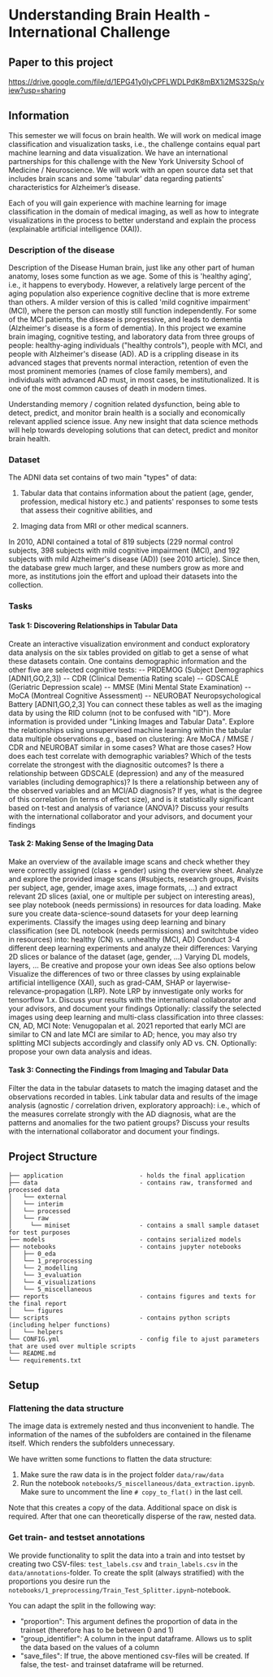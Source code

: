 # Understanding Brain Health - International Challenge

## Paper to this project
https://drive.google.com/file/d/1EPG41y0lyCPFLWDLPdK8mBX1i2MS32Sp/view?usp=sharing

## Information

This semester we will focus on brain health. We will work on medical image classification and visualization tasks, i.e., the challenge contains equal part machine learning and data visualization. We have an international partnerships for this challenge with the New York University School of Medicine / Neuroscience. We will work with an open source data set that includes brain scans and some 'tabular' data regarding patients' characteristics for Alzheimer’s disease.

Each of you will gain experience with machine learning for image classification in the domain of medical imaging, as well as how to integrate visualizations in the process to better understand and explain the process (explainable artificial intelligence (XAI)).

### Description of the disease
Description of the Disease
Human brain, just like any other part of human anatomy, loses some function as we age. Some of this is 'healthy aging', i.e., it happens to everybody. However, a relatively large percent of the aging population also experience cognitive decline that is more extreme than others. A milder version of this is called 'mild cognitive impairment' (MCI), where the person can mostly still function independently. For some of the MCI patients, the disease is progressive, and leads to dementia (Alzheimer's disease is a form of dementia). In this project we examine brain imaging, cognitive testing, and laboratory data from three groups of people: healthy-aging individuals ("healthy controls"), people with MCI, and people with Alzheimer's disease (AD). AD is a crippling disease in its advanced stages that prevents normal interaction, retention of even the most prominent memories (names of close family members), and individuals with advanced AD must, in most cases, be institutionalized. It is one of the most common causes of death in modern times.

Understanding memory / cognition related dysfunction, being able to detect, predict, and monitor brain health is a socially and economically relevant applied science issue. Any new insight that data science methods will help towards developing solutions that can detect, predict and monitor brain health.
### Dataset

The ADNI data set contains of two main "types" of data:
1) Tabular data that contains information about the patient (age, gender, profession, medical history etc.) and patients' responses to some tests that assess their cognitive abilities, and

2) Imaging data from MRI or other medical scanners.

In 2010, ADNI contained a total of 819 subjects (229 normal control subjects, 398 subjects with mild cognitive impairment (MCI), and 192 subjects with mild Alzheimer's disease (AD)) (see 2010 article). Since then, the database grew much larger, and these numbers grow as more and more, as institutions join the effort and upload their datasets into the collection.

### Tasks
#### Task 1: Discovering Relationships in Tabular Data
Create an interactive visualization environment and conduct exploratory data analysis on the six tables provided on gitlab to get a sense of what these datasets contain. One contains demographic information and the other five are selected cognitive tests:
-- PRDEMOG (Subject Demographics [ADNI1,GO,2,3])
-- CDR (Clinical Dementia Rating scale)
-- GDSCALE (Geriatric Depression scale)
-- MMSE (Mini Mental State Examination)
-- MoCA (Montreal Cognitive Assessment)
-- NEUROBAT Neuropsychological Battery [ADNI1,GO,2,3]
You can connect these tables as well as the imaging data by using the RID column (not to be confused with "ID"). More information is provided under "Linking Images and Tabular Data".
Explore the relationships using unsupervised machine learning within the tabular data multiple observations e.g., based on clustering: Are MoCA / MMSE / CDR and NEUROBAT similar in some cases? What are those cases? How does each test correlate with demographic variables? Which of the tests correlate the strongest with the diagnositic outcomes?
Is there a relationship between GDSCALE (depression) and any of the measured variables (including demographics)?
Is there a relationship between any of the observed variables and an MCI/AD diagnosis? If yes, what is the degree of this correlation (in terms of effect size), and is it statistically significant based on t-test and analysis of variance (ANOVA)?
Discuss your results with the international collaborator and your advisors, and document your findings
#### Task 2: Making Sense of the Imaging Data
Make an overview of the available image scans and check whether they were correctly assigned (class + gender) using the overview sheet.
Analyze and explore the provided image scans (#subjects, research groups, #visits per subject, age, gender, image axes, image formats, ...) and extract relevant 2D slices (axial, one or multiple per subject on interesting areas), see play notebook (needs permissions) in resources for data loading.
Make sure you create data-science-sound datasets for your deep learning experiments.
Classify the images using deep learning and binary classification (see DL notebook (needs permissions) and switchtube video in resources) into: healthy (CN) vs. unhealthy (MCI, AD)
Conduct 3-4 different deep learning experiments and analyze their differences:
Varying 2D slices or balance of the dataset (age, gender, …)
Varying DL models, layers, …
Be creative and propose your own ideas
See also options below
Visualize the differences of two or three classes by using explainable artificial intelligence (XAI), such as grad-CAM, SHAP or layerwise-relevance-propagation (LRP). Note LRP by innvestigate only works for tensorflow 1.x.
Discuss your results with the international collaborator and your advisors, and document your findings
Optionally: classify the selected images using deep learning and multi-class classification into three classes: CN, AD, MCI
Note: Venugopalan et al. 2021 reported that early MCI are similar to CN and late MCI are similar to AD; hence, you may also try splitting MCI subjects accordingly and  classify only AD vs. CN.
Optionally: propose your own data analysis and ideas.

#### Task 3: Connecting the Findings from Imaging and Tabular Data
Filter the data in the tabular datasets to match the imaging dataset and the observations recorded in tables.
Link tabular data and results of the image analysis (agnostic / correlation driven, exploratory approach): i.e., which of the measures correlate strongly with the AD diagnosis, what are the patterns and anomalies for the two patient groups?
Discuss your results with the international collaborator and document your findings.

## Project Structure
```
├── application                     - holds the final application
├── data                            - contains raw, transformed and processed data
│   └── external               
│   └── interim
│   └── processed
│   └── raw
│     └── miniset                   - contains a small sample dataset for test purposes
├── models                          - contains serialized models
├── notebooks                       - contains jupyter notebooks 
│   ├── 0_eda
│   └── 1_preprocessing
│   └── 2_modelling
│   └── 3_evaluation
│   └── 4_visualizations
│   └── 5_miscellaneous
├── reports                         - contains figures and texts for the final report
│   └── figures
└── scripts                         - contains python scripts (including helper functions)
│   └── helpers
└── CONFIG.yml                      - config file to ajust parameters that are used over multiple scripts
└── README.md
└── requirements.txt

```

## Setup

### Flattening the data structure
The image data is extremely nested and thus inconvenient to handle. The information of the names of the subfolders
are contained in the filename itself. Which renders the subfolders unnecessary.

We have written some functions to flatten the data structure:
1. Make sure the raw data is in the project folder `data/raw/data`
2. Run the notebook `notebooks/5_miscellaneous/data_extraction.ipynb`. Make sure to uncomment the line
`# copy_to_flat()` in the last cell. 

Note that this creates a copy of the data. Additional space on disk is required. After that one can theoretically disperse of the raw, nested data.

### Get train- and testset annotations
We provide functionality to split the data into a train and into testset by creating two CSV-files:
`test_labels.csv` and `train_labels.csv` in the `data/annotations`-folder. 
To create the split (always stratified) with the proportions you desire run the `notebooks/1_preprocessing/Train_Test_Splitter.ipynb`-notebook.

You can adapt the split in the following way:
 - "proportion": This argument defines the proportion of data in the trainset (therefore has to be between 0 and 1)
 - "group_identifier": A column in the input dataframe. Allows us to split the data based on the values of a column
 - "save_files": If true, the above mentioned csv-files will be created. If false, the test- and trainset dataframe will be returned.

